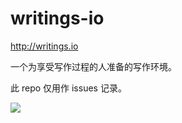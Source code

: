 writings-io
===========

http://writings.io

一个为享受写作过程的人准备的写作环境。

此 repo 仅用作 issues 记录。

![](http://writings.io/assets/masthead-767f48132ff1c053827a5ba3956203e8.png)
